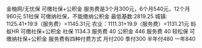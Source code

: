 金柚网/无忧保
    可缴社保+公积金
    服务费是3个月300元，6个月540元，12个月960元
51社保
    可缴纳社保，不能缴纳公积金
    最低基数:2819.25
    城镇: 1125.41+19.9（服务费）=1145.31元
    农业：1111.31+19.9（服务费）=1131.21元
蚂蚁HR
    可缴社保+公积金
    社保 1134.3 服务费 40
    公积金 446 服务费 40
轻松保
    可缴纳社保+公积金
    服务费有四种付费方式
        月付200 季付300 半年付480 一年840
